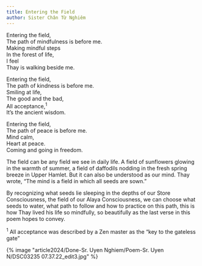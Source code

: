 ```yaml
---
title: Entering the Field
author: Sister Chân Từ Nghiêm
---
```


<div class="verse"><p>Entering the field,<br/>
The path of mindfulness is before me.<br/>
Making mindful steps<br/>
In the forest of life,<br/>
I feel<br/>
Thay is walking beside me.</p>

<p>Entering the field,<br/>
The path of kindness is before me.<br/>
Smiling at life,<br/>
The good and the bad,<br/>
All acceptance,<sup>1</sup><br/>
It’s the ancient wisdom.</p>

<p>Entering the field,<br/>
The path of peace is before me.<br/>
Mind calm,<br/>
Heart at peace.<br/>
Coming and going in freedom.</p></div>

<p class="noIndent">The field can be any field we see in daily life. A field of sunflowers glowing in the warmth of summer, a field of daffodils nodding in the fresh spring breeze in Upper Hamlet. But it can also be understood as our mind. Thay wrote, “The mind is a field in which all seeds are sown.”</p>

By recognizing what seeds lie sleeping in the depths of our Store Consciousness, the field of our Alaya Consciousness, we can choose what seeds to water, what path to follow and how to practice on this path, this is how Thay lived his life so mindfully, so beautifully as the last verse in this poem hopes to convey.
<!-- *†‡* -->
<sup>1</sup> All acceptance was described by a Zen master as the “key to the gateless gate”

<div class="article-end"></div>

{% image "article2024/Done-Sr. Uyen Nghiem/Poem-Sr. Uyen N/DSC03235 07.37.22_edit3.jpg" %}
